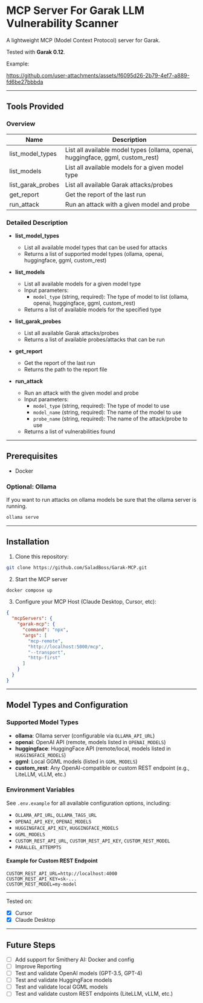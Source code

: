 # MCP Server For Garak LLM Vulnerability Scanner 

A lightweight MCP (Model Context Protocol) server for Garak.

Tested with **Garak 0.12**.

Example:

https://github.com/user-attachments/assets/f6095d26-2b79-4ef7-a889-fd6be27bbbda

---

## Tools Provided

### Overview
| Name | Description |
|------|-------------|
| list_model_types | List all available model types (ollama, openai, huggingface, ggml, custom_rest) |
| list_models | List all available models for a given model type |
| list_garak_probes | List all available Garak attacks/probes |
| get_report | Get the report of the last run |
| run_attack | Run an attack with a given model and probe |

### Detailed Description

- **list_model_types**
  - List all available model types that can be used for attacks
  - Returns a list of supported model types (ollama, openai, huggingface, ggml, custom_rest)

- **list_models**
  - List all available models for a given model type
  - Input parameters:
    - `model_type` (string, required): The type of model to list (ollama, openai, huggingface, ggml, custom_rest)
  - Returns a list of available models for the specified type

- **list_garak_probes**
  - List all available Garak attacks/probes
  - Returns a list of available probes/attacks that can be run

- **get_report**
  - Get the report of the last run
  - Returns the path to the report file

- **run_attack**
  - Run an attack with the given model and probe
  - Input parameters:
    - `model_type` (string, required): The type of model to use
    - `model_name` (string, required): The name of the model to use
    - `probe_name` (string, required): The name of the attack/probe to use
  - Returns a list of vulnerabilities found

---

## Prerequisites

- Docker

### Optional: **Ollama**

If you want to run attacks on ollama models be sure that the ollama server is running.

```bash
ollama serve
```

---

## Installation

1. Clone this repository:
```bash
git clone https://github.com/SaladBoss/Garak-MCP.git
```

2. Start the MCP server

```bash
docker compose up
```

3. Configure your MCP Host (Claude Desktop, Cursor, etc): 

```json
{
  "mcpServers": {
    "garak-mcp": {
      "command": "npx",
      "args": [
        "mcp-remote",
        "http://localhost:5000/mcp",
        "--transport",
        "http-first"
      ]
    }
  }
}
```

---

## Model Types and Configuration

### Supported Model Types
- **ollama**: Ollama server (configurable via `OLLAMA_API_URL`)
- **openai**: OpenAI API (remote, models listed in `OPENAI_MODELS`)
- **huggingface**: HuggingFace API (remote/local, models listed in `HUGGINGFACE_MODELS`)
- **ggml**: Local GGML models (listed in `GGML_MODELS`)
- **custom_rest**: Any OpenAI-compatible or custom REST endpoint (e.g., LiteLLM, vLLM, etc.)

### Environment Variables
See `.env.example` for all available configuration options, including:
- `OLLAMA_API_URL`, `OLLAMA_TAGS_URL`
- `OPENAI_API_KEY`, `OPENAI_MODELS`
- `HUGGINGFACE_API_KEY`, `HUGGINGFACE_MODELS`
- `GGML_MODELS`
- `CUSTOM_REST_API_URL`, `CUSTOM_REST_API_KEY`, `CUSTOM_REST_MODEL`
- `PARALLEL_ATTEMPTS`

#### Example for Custom REST Endpoint
```env
CUSTOM_REST_API_URL=http://localhost:4000
CUSTOM_REST_API_KEY=sk-...
CUSTOM_REST_MODEL=my-model
```
---
Tested on:
- [X] Cursor
- [X] Claude Desktop

---
## Future Steps

- [ ] Add support for Smithery AI: Docker and config
- [ ] Improve Reporting
- [ ] Test and validate OpenAI models (GPT-3.5, GPT-4)
- [ ] Test and validate HuggingFace models
- [ ] Test and validate local GGML models
- [ ] Test and validate custom REST endpoints (LiteLLM, vLLM, etc.)
